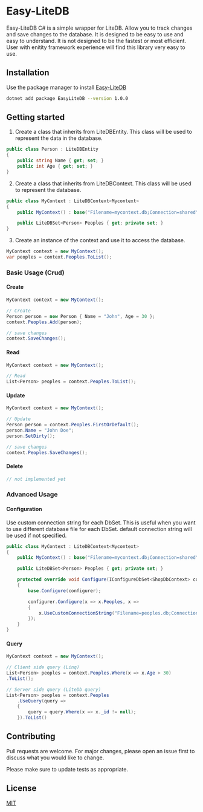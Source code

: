 # Easy-LiteDB

Easy-LiteDB C# is a simple wrapper for LiteDB. Allow you to track changes and save changes to the database. It is designed to be easy to use and easy to understand. It is not designed to be the fastest or most efficient. User with enitity framework experience will find this library very easy to use.

## Installation

Use the package manager to install [Easy-LiteDB](https://www.nuget.org/packages/LiteDB)

```bash
dotnet add package EasyLiteDB --version 1.0.0
```

## Getting started

1. Create a class that inherits from LiteDBEntity. This class will be used to represent the data in the database.

```csharp
public class Person : LiteDBEntity
{
    public string Name { get; set; }
    public int Age { get; set; }
}
```

2. Create a class that inherits from LiteDBContext. This class will be used to represent the database.

```csharp
public class MyContext : LiteDBContext<Mycontext>
{
    public MyContext() : base("Filename=mycontext.db;Connection=shared"){}

    public LiteDBSet<Person> Peoples { get; private set; }
}
```

3. Create an instance of the context and use it to access the database.

```csharp
MyContext context = new MyContext();
var peoples = context.Peoples.ToList();
```

### Basic Usage (Crud)

#### Create

```csharp
MyContext context = new MyContext();

// Create
Person person = new Person { Name = "John", Age = 30 };
context.Peoples.Add(person);

// save changes
context.SaveChanges();
```

#### Read

```csharp
MyContext context = new MyContext();

// Read
List<Person> peoples = context.Peoples.ToList();
```

#### Update

```csharp
MyContext context = new MyContext();

// Update
Person person = context.Peoples.FirstOrDefault();
person.Name = "John Doe";
person.SetDirty();

// save changes
context.Peoples.SaveChanges();
```

#### Delete

```csharp
// not implemented yet
```

### Advanced Usage

#### Configuration

Use custom connection string for each DbSet. This is useful when you want to use different database file for each DbSet. default connection string will be used if not specified.

```csharp
public class MyContext : LiteDBContext<Mycontext>
{
    public MyContext() : base("Filename=mycontext.db;Connection=shared"){}

    public LiteDBSet<Person> Peoples { get; private set; }

    protected override void Configure(IConfigureDbSet<ShopDbContext> configurer)
    {
        base.Configure(configurer);

        configurer.Configure(x => x.Peoples, x =>
        {
            x.UseCustomConnectionString("Filename=peoples.db;Connection=shared");
        });
    }
}
```

#### Query

```csharp
MyContext context = new MyContext();

// Client side query (Linq)
List<Person> peoples = context.Peoples.Where(x => x.Age > 30)
.ToList();

// Server side query (LiteDb query)
List<Person> peoples = context.Peoples
    .UseQuery(query =>
    {
        query = query.Where(x => x._id != null);
    }).ToList()
```


## Contributing

Pull requests are welcome. For major changes, please open an issue first
to discuss what you would like to change.

Please make sure to update tests as appropriate.

## License

[MIT](https://choosealicense.com/licenses/mit/)

